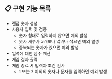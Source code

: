 ## 📋 구현 기능 목록

- 랜덤 숫자 생성
- 사용자 입력 및 검증
  - 숫자 형태로 입력하지 않으면 예외 발생
  - 숫자 개수가 3개보다 많거나 적으면 예외 발생 
  - 중복되는 숫자가 있으면 예외 발생
- 입력에 대한 점수 계산
- 게임 결과 출력
- 게임 종료 시 입력과 조건 검사
  - 1 또는 2 이외의 숫자나 문자를 입력하면 예외 발생